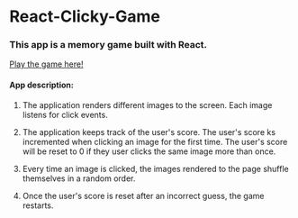 
# React-Clicky-Game

### This app is a memory game built with React. 

[Play the game here!](https://still-sea-63287.herokuapp.com/)

#### App description:

1. The application renders different images to the screen. Each image listens for click events.

2. The application keeps track of the user's score. The user's score ks incremented when clicking an image for the first time. The user's score will be reset to 0 if they user clicks the same image more than once.

3. Every time an image is clicked, the images rendered to the page shuffle themselves in a random order.

4. Once the user's score is reset after an incorrect guess, the game restarts.
 
